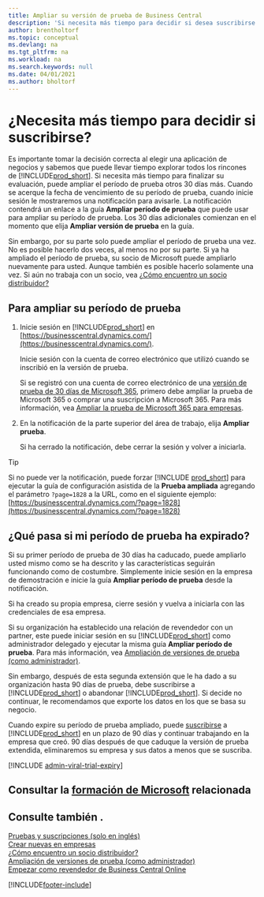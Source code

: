 ```yaml
---
title: Ampliar su versión de prueba de Business Central
description: 'Si necesita más tiempo para decidir si desea suscribirse en Dynamics 365 Business Central, puede ampliar su versión de prueba una vez. Conozca sus opciones.'
author: brentholtorf
ms.topic: conceptual
ms.devlang: na
ms.tgt_pltfrm: na
ms.workload: na
ms.search.keywords: null
ms.date: 04/01/2021
ms.author: bholtorf
---
```


# ¿Necesita más tiempo para decidir si suscribirse?

Es importante tomar la decisión correcta al elegir una aplicación de negocios y sabemos que puede llevar tiempo explorar todos los rincones de [!INCLUDE[prod_short](includes/prod_short.md)]. Si necesita más tiempo para finalizar su evaluación, puede ampliar el período de prueba otros 30 días más. Cuando se acerque la fecha de vencimiento de su período de prueba, cuando inicie sesión le mostraremos una notificación para avisarle. La notificación contendrá un enlace a la guía **Ampliar período de prueba** que puede usar para ampliar su período de prueba. Los 30 días adicionales comienzan en el momento que elija **Ampliar versión de prueba** en la guía.

Sin embargo, por su parte solo puede ampliar el período de prueba una vez. No es posible hacerlo dos veces, al menos no por su parte. Si ya ha ampliado el período de prueba, su socio de Microsoft puede ampliarlo nuevamente para usted. Aunque también es posible hacerlo solamente una vez. Si aún no trabaja con un socio, vea [¿Cómo encuentro un socio distribuidor?](/dynamics365/business-central/across-faq#how-do-i-find-a-reselling-partner)  

## Para ampliar su período de prueba

1. Inicie sesión en [!INCLUDE[prod_short](includes/prod_short.md)] en [https://businesscentral.dynamics.com/](https://businesscentral.dynamics.com/).

    Inicie sesión con la cuenta de correo electrónico que utilizó cuando se inscribió en la versión de prueba.  

    Si se registró con una cuenta de correo electrónico de una [versión de prueba de 30 días de Microsoft 365](/microsoft-365/commerce/sign-up-for-office-365-trial), primero debe ampliar la prueba de Microsoft 365 o comprar una suscripción a Microsoft 365. Para más información, vea [Ampliar la prueba de Microsoft 365 para empresas](/microsoft-365/commerce/extend-your-trial).
2. En la notificación de la parte superior del área de trabajo, elija **Ampliar prueba**.

    Si ha cerrado la notificación, debe cerrar la sesión y volver a iniciarla.

> [!TIP]
> Si no puede ver la notificación, puede forzar [!INCLUDE [prod_short](includes/prod_short.md)] para ejecutar la guía de configuración asistida de la **Prueba ampliada** agregando el parámetro ```?page=1828``` a la URL, como en el siguiente ejemplo: [https://businesscentral.dynamics.com/?page=1828](https://businesscentral.dynamics.com/?page=1828)

## ¿Qué pasa si mi período de prueba ha expirado?

Si su primer período de prueba de 30 días ha caducado, puede ampliarlo usted mismo como se ha descrito y las características seguirán funcionando como de costumbre. Simplemente inicie sesión en la empresa de demostración e inicie la guía **Ampliar período de prueba** desde la notificación.  

Si ha creado su propia empresa, cierre sesión y vuelva a iniciarla con las credenciales de esa empresa.  

Si su organización ha establecido una relación de revendedor con un partner, este puede iniciar sesión en su [!INCLUDE[prod_short](includes/prod_short.md)] como administrador delegado y ejecutar la misma guía **Ampliar período de prueba**. Para más información, vea [Ampliación de versiones de prueba (como administrador)](/dynamics365/business-central/dev-itpro/administration/tenant-administration#extending-trials).  

Sin embargo, después de esta segunda extensión que le ha dado a su organización hasta 90 días de prueba, debe suscribirse a [!INCLUDE[prod_short](includes/prod_short.md)] o abandonar [!INCLUDE[prod_short](includes/prod_short.md)]. Si decide no continuar, le recomendamos que exporte los datos en los que se basa su negocio.

Cuando expire su período de prueba ampliado, puede [suscribirse](https://go.microsoft.com/fwlink/?linkid=828659) a [!INCLUDE[prod_short](includes/prod_short.md)] en un plazo de 90 días y continuar trabajando en la empresa que creó. 90 días después de que caduque la versión de prueba extendida, eliminaremos su empresa y sus datos a menos que se suscriba.  

[!INCLUDE [admin-viral-trial-expiry](includes/admin-viral-trial-expiry.md)]

## Consultar la [formación de Microsoft](/training/modules/trial-dynamics-365-business-central/) relacionada

## Consulte también .

[Pruebas y suscripciones (solo en inglés)](/dynamics365/business-central/dev-itpro/administration/trials-subscriptions?toc=/dynamics365/business-central/toc.json)  
[Crear nuevas en empresas](about-new-company.md)  
[¿Cómo encuentro un socio distribuidor?](/dynamics365/business-central/across-faq#how-do-i-find-a-reselling-partner)  
[Ampliación de versiones de prueba (como administrador)](/dynamics365/business-central/dev-itpro/administration/tenant-administration#extending-trials)  
[Empezar como revendedor de Business Central Online](/dynamics365/business-central/dev-itpro/administration/get-started-online)  


[!INCLUDE[footer-include](includes/footer-banner.md)]
